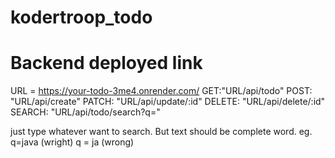 # kodertroop_todo

# Backend deployed link
URL = https://your-todo-3me4.onrender.com/
GET:"URL/api/todo"
POST: "URL/api/create"
PATCH: "URL/api/update/:id"
DELETE: "URL/api/delete/:id"
SEARCH: "URL/api/todo/search?q="

just type whatever want to search. But text should be complete word.
eg. q=java (wright)
    q = ja (wrong)

